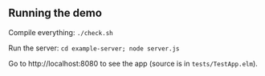 
## Running the demo

Compile everything:  `./check.sh`

Run the server: `cd example-server; node server.js`

Go to http://localhost:8080 to see the app (source is in `tests/TestApp.elm`).
